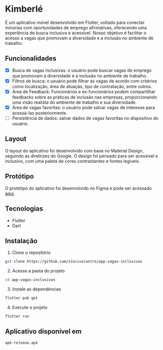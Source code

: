 # Kimberlé

É um aplicativo móvel desenvolvido em Flutter, voltado para conectar minorias com oportunidades de emprego afirmativas, oferecendo uma experiência de busca inclusiva e acessível. Nosso objetivo é facilitar o acesso a vagas que promovam a diversidade e a inclusão no ambiente de trabalho.

## Funcionalidades
- [x] Busca de vagas inclusivas: o usuário pode buscar vagas de emprego que promovam a diversidade e a inclusão no ambiente de trabalho.
- [x] Filtros de busca: o usuário pode filtrar as vagas de acordo com critérios como localização, área de atuação, tipo de contratação, entre outros.
- [x] Área de Feedback: Funcionários e ex-funcionários podem compartilhar feedbacks sobre as práticas de inclusão nas empresas, proporcionando uma visão realista do ambiente de trabalho e sua diversidade.
- [x] Área de vagas favoritas: o usuário pode salvar vagas de interesse para acessá-las posteriormente.
- [ ] Persistência de dados: salvar dados de vagas favoritas no dispositivo do usuário.

## Layout
O layout do aplicativo foi desenvolvido com base no Material Design, seguindo as diretrizes do Google. O design foi pensado para ser acessível e inclusivo, com uma paleta de cores contrastantes e fontes legíveis.

## Protótipo
O protótipo do aplicativo foi desenvolvido no Figma e pode ser acessado [aqui](https://www.figma.com/design/doDYkngAHltqjDwAO5ik72/Prot%C3%B3tipo-Final).

## Tecnologias
- Flutter
- Dart

## Instalação
1. Clone o repositório
```bash
git clone https://github.com/vinciuscastro/app-vagas-inclusivas
```

2. Acesse a pasta do projeto
```bash
cd app-vagas-inclusivas
```

3. Instale as dependências
```bash
flutter pub get
```

4. Execute o projeto
```bash
flutter run
```

## Aplicativo disponível em
```bash	
apk-release.apk
```
